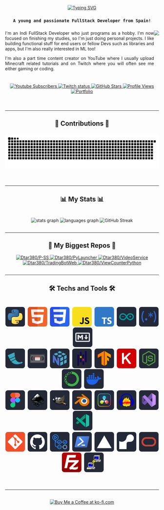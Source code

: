 <div align="center">
  <a href="https://github.com/Dtar380">
    <img src="https://readme-typing-svg.demolab.com?font=Noto+Sans+Japanese&weight=900&size=32&duration=2500&pause=1000&center=true&repeat=false&width=435&lines=Hi%F0%9F%91%8B!+I'm+Dtar380." alt="Typing SVG" />
  </a>
</div>

###

<div align="center">

### `A young and passionate FullStack Developer from Spain!`

</div>

###

<img align="right" height="130" src="https://avatars.githubusercontent.com/u/58855510?v=4"/>

###

<p align="left" style="text-align: justify">I'm an Indi FullStack Developer who just programs as a hobby. I'm now focused on finishing my studies, so I'm just doing personal projects. I like building functional stuff for end users or fellow Devs such as libraries and apps, but I'm also really interested in ML too!</p>
<p align="left" style="text-align: justify">I'm also a part time content creator on YouTube where I usually upload Minecraft related tutorials and on Twitch where you will often see me either gaming or coding.</p>

###

<br clear="both">

<div align="center">
  <a href="https://youtube.com/@dtar380" target="_blank">
    <img alt="Youtube Subscribers" title="Suscribe to my YouTube" src="https://custom-icon-badges.demolab.com/youtube/channel/subscribers/UClzE_9NILdgOsGK00_OogHA?color=%23E05D44&label=SUBSCRIBE&logo=video&logoColor=white&style=for-the-badge&labelColor=CE4630" height="30">
  </a>
  <a href="https://twitch.tv/dtar380_yt" target="_blank">
    <img alt="Twitch status" title="Follow my Twitch" src="https://custom-icon-badges.demolab.com/twitch/status/dtar380_yt?color=%23A444E0&label=FOLLOW&logo=device-camera-video&logoColor=white&style=for-the-badge&labelColor=9133D4" height="30">
  </a>
  <a href="https://github.com/Dtar380?tab=repositories" target="_blank">
    <img alt="GitHub Stars" title="See my repositories" src="https://custom-icon-badges.demolab.com/github/stars/Dtar380?style=for-the-badge&logo=star&logoColor=white&label=STARS&labelColor=488207&color=55960C
    " height="30">
  </a>
  <a href="https://github.com/Dtar380/ViewCounterPython">
    <img alt="Profile Views" title="Views of my profile" src="https://viewcounterpython.onrender.com/Dtar380" height="30">
  </a>
  <a href="https://github.com/Dtar380">
    <img alt="Portfolio" title="See my portfolio (on work)" src="https://custom-icon-badges.demolab.com/static/v1?message=PORTFOLIO&logo=log&label=&color=236AD3&logoColor=white&labelColor=1155BA&style=for-the-badge" height="30">
  </a>
</div>

###

<br clear="both">

---

<h2 align="center">🐍 Contributions 🐍</h3>

###

<div align="center">
  <img src="https://raw.githubusercontent.com/Dtar380/Dtar380/output/snake.svg" alt="Snake animation">
</div>

###

<br clear="both">

---

<h2 align="center">📊 My Stats 📊</h3>

###

<br clear="both">

<div align="center">
  <img src="https://github-readme-stats.vercel.app/api?username=Dtar380&hide_title=false&hide_rank=false&show_icons=true&include_all_commits=true&count_private=false&disable_animations=false&theme=dark&locale=en&hide_border=true&order=1&custom_title=All%20time%20stats&card_width=1" height="130" alt="stats graph">
  <img src="https://github-readme-stats.vercel.app/api/top-langs?username=Dtar380&locale=en&hide_title=false&layout=compact&card_width=300&langs_count=6&theme=dark&hide_border=true&order=2" height="130" alt="languages graph">
  <img src="https://streak-stats.demolab.com?user=Dtar380&theme=dark&hide_border=true&border_radius=5&mode=weekly&card_width=535&card_height=225" alt="GitHub Streak">
</div>

<br clear="both">

---

###

<h2 align="center">📘 My Biggest Repos 📘</h3>

<div align="center">
  <a href="https://github.com/Dtar380/P-SS">
    <img alt="Dtar380/P-SS" title="PASS" src="https://github-readme-stats.vercel.app/api/pin/?show_owner=True&username=Dtar380&repo=P-SS&theme=dark&hide_border=true&description_lines_count=1" height="90">
  </a>
  <a href="https://github.com/Dtar380/PyLauncher">
    <img alt="Dtar380/PyLauncher" title="PyLauncher" src="https://github-readme-stats.vercel.app/api/pin/?show_owner=True&username=Dtar380&repo=PyLauncher&theme=dark&hide_border=true&description_lines_count=1" height="90">
  </a>
  <a href="https://github.com/Dtar380/VideoService">
    <img alt="Dtar380/VideoService" title="PyLauncher" src="https://github-readme-stats.vercel.app/api/pin/?show_owner=True&username=Dtar380&repo=VideoService&theme=dark&hide_border=true&description_lines_count=1" height="90">
  </a>
  <a href="https://github.com/Dtar380/TradingBotWeb">
    <img alt="Dtar380/TradingBotWeb" title="PyLauncher" src="https://github-readme-stats.vercel.app/api/pin/?show_owner=True&username=Dtar380&repo=TradingBotWeb&theme=dark&hide_border=true&description_lines_count=1" height="90">
  </a>
  <a href="https://github.com/Dtar380/ViewCounterPython">
    <img alt="Dtar380/ViewCounterPython" title="PyLauncher" src="https://github-readme-stats.vercel.app/api/pin/?show_owner=True&username=Dtar380&repo=ViewCounterPython&theme=dark&hide_border=true&description_lines_count=1" height="90">
  </a>
<div>

<br clear="both">

---

###

<h2 align="center">🛠️ Techs and Tools 🛠️</h3>

###

<br clear="both">

<div align="center">
  <img alt="Python" title="Python" src="assets/icons/languages/python.svg" height="64">
  <img src="assets/blank.png" width="1">
  <img alt="Html" title="Html" src="assets/icons/languages/html5.svg" height="64">
  <img src="assets/blank.png" width="1">
  <img alt="Css" title="Css" src="assets/icons/languages/css3.svg" height="64">
  <img src="assets/blank.png" width="1">
  <img alt="JavaScript" title="JavaScript" src="assets/icons/languages/js.svg" height="64">
  <img src="assets/blank.png" width="1">
  <img alt="TypeScript" title="TypeScript" src="assets/icons/languages/ts.svg" height="64">
  <img src="assets/blank.png" width="1">
  <img alt="Arduino" title="Arduino" src="assets/icons/languages/arduino.svg" height="64">
  <img src="assets/blank.png" width="1">
  <img alt="Regex" title="Regex" src="assets/icons/languages/regex.svg" height="64">
  <img src="assets/blank.png" width="1">
  <img alt="Markdown" title="Markdown" src="assets/icons/languages/markdown.svg" height="64">
</div>

<div style="font-size: 2px;">
<br>
</div>

<div align="center">
  <img alt="Flask" title="Flask" src="assets/icons/libraries/flask.svg" height="64">
  <img src="assets/blank.png" width="1">
  <img alt="VideoService" title="VideoService" src="assets/icons/libraries/VideoService.svg" height="64">
  <img src="assets/blank.png" width="1">
  <img alt="Numpy" title="Numpy" src="assets/icons/libraries/numpy.svg" height="64">
  <img src="assets/blank.png" width="1">
  <img alt="Pandas" title="Pandas" src="assets/icons/libraries/pandas.svg" height="64">
  <img src="assets/blank.png" width="1">
  <img alt="Tensorflow" title="Tensorflow" src="assets/icons/libraries/tensorflow.svg" height="64">
  <img src="assets/blank.png" width="1">
  <img alt="Keras" title="Keras" src="assets/icons/libraries/keras.svg" height="64">
  <img src="assets/blank.png" width="1">
  <img alt="NodeJS" title="NodeJS" src="assets/icons/tools/nodeJS.svg" height="64">
  <img src="assets/blank.png" width="1">
  <img alt="Anaconda" title="Anaconda" src="assets/icons/tools/anaconda.svg" height="64">
  <img src="assets/blank.png" width="1">
  <img alt="Docker" title="Docker" src="assets/icons/tools/docker.svg" height="64">
</div>

<div style="font-size: 2px;">
<br>
</div>

<div align="center">
  <img alt="Figma" title="Figma" src="assets/icons/tools/figma.svg" height="64">
  <img src="assets/blank.png" width="1">
  <img alt="Inkscape" title="Inkscape" src="assets/icons/tools/inkscape.svg" height="64">
  <img src="assets/blank.png" width="1">
  <img alt="Gimp" title="Gimp" src="assets/icons/tools/gimp.svg" height="64">
  <img src="assets/blank.png" width="1">
  <img alt="Blender" title="Blender" src="assets/icons/tools/blender.svg" height="64">
  <img src="assets/blank.png" width="1">
  <img alt="Resolve" title="Resolve" src="assets/icons/tools/resolve.svg" height="64">
  <img src="assets/blank.png" width="1">
  <img alt="Audacity" title="Audacity" src="assets/icons/tools/audacity.svg" height="64">
  <img src="assets/blank.png" width="1">
  <img alt="VisualStudio" title="VisualStudio" src="assets/icons/tools/vs.svg" height="64">
  <img src="assets/blank.png" width="1">
  <img alt="VSCode" title="VSCode" src="assets/icons/tools/vscode.svg" height="64">
</div>

<div style="font-size: 2px;">
<br>
</div>

<div align="center">
  <img alt="Git" title="Git" src="assets/icons/tools/git.svg" height="64">
  <img src="assets/blank.png" width="1">
  <img alt="GitHub" title="GitHub" src="assets/icons/tools/github.svg" height="64">
  <img src="assets/blank.png" width="1">
  <img alt="GitHub Action" title="GitHub Actions" src="assets/icons/others/githubActions.svg" height="64">
  <img src="assets/blank.png" width="1">
  <img alt="Powershell" title="Powershell" src="assets/icons/tools/powershell.svg" height="64">
  <img src="assets/blank.png" width="1">
  <img alt="Vercel" title="Vercel" src="assets/icons/others/vercel.svg" height="64">
  <img src="assets/blank.png" width="1">
  <img alt="Render" title="Render" src="assets/icons/others/render.svg" height="64">
  <img src="assets/blank.png" width="1">
  <img alt="Oracle" title="Oracle" src="assets/icons/others/oracle.svg" height="64">
  <img src="assets/blank.png" width="1">
  <img alt="FileZilla" title="FileZilla" src="assets/icons/tools/filezilla.svg" height="64">
  <img src="assets/blank.png" width="1">
  <img alt="Putty" title="Putty" src="assets/icons/tools/putty.svg" height="64">
</div>

###

<br clear="both">

---

<br clear="both">

<div align="center" dir="auto">
<a href="https://ko-fi.com/dtar380" rel="nofollow"><img height="64" style="height: 64px; max-width: 100%;" src="https://camo.githubusercontent.com/764ebab9edb20996467172a4c43497c33ec046be10993357056dd9f0431fa13f/68747470733a2f2f73746f726167652e6b6f2d66692e636f6d2f63646e2f6b6f6669312e706e673f763d33" border="0" alt="Buy Me a Coffee at ko-fi.com" data-canonical-src="https://storage.ko-fi.com/cdn/kofi1.png?v=3"></a>
</div>